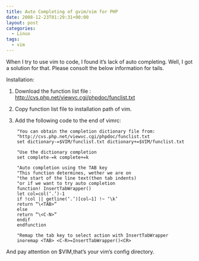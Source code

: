 ```yaml
---
title: Auto Completing of gvim/vim for PHP
date: 2008-12-23T01:29:31+00:00
layout: post
categories:
  - Linux
tags:
  - vim
---
```

When I try to use vim to code, I found it’s lack of auto completing. Well, I got a solution for that. Please consolt the below information for tails.

Installation:

1. Download the function list file : <http://cvs.php.net/viewvc.cgi/phpdoc/funclist.txt>

2. Copy function list file to installation path of vim.

3. Add the following code to the end of vimrc:
```
    "You can obtain the completion dictionary file from:
    "http://cvs.php.net/viewvc.cgi/phpdoc/funclist.txt
    set dictionary-=$VIM/funclist.txt dictionary+=$VIM/funclist.txt

    "Use the dictionary completion
    set complete-=k complete+=k

    "Auto completion using the TAB key
    "This function determines, wether we are on
    "the start of the line text(then tab indents)
    "or if we want to try auto completion
    function! InsertTabWrapper()
    let col=col(‘.’)-1
    if !col || getline(‘.’)[col–1] !~ ‘\k’
    return “\<TAB>”
    else
    return “\<C-N>”
    endif
    endfunction

    "Remap the tab key to select action with InsertTabWrapper
    inoremap <TAB> <C-R>=InsertTabWrapper()<CR>
```

And pay attention on $VIM,that’s your vim’s config directory.